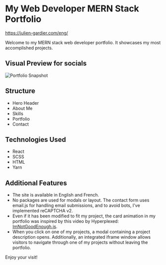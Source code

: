 # My Web Developer MERN Stack Portfolio

https://julien-gardier.com/eng/

Welcome to my MERN stack web developer portfolio. It showcases my most accomplished projects.

## Visual Preview for socials

![Portfolio Snapshot](https://julien-gardier.com/julien-gardier-snapshot.PNG)

## Structure

- Hero Header
- About Me
- Skills
- Portfolio
- Contact

## Technologies Used

- React
- SCSS
- HTML
- Yarn

## Additional Features

- The site is available in English and French.
- No packages are used for modals or layout. The contact form uses email.js for handling email submissions, and to avoid bots, I've implemented reCAPTCHA v2.
- Even if it has been modified to fit my project, the card animation in my portfolio was inspired by this video by Hyperplexed: [ImNotGoodEnough.js](https://www.youtube.com/watch?v=6TYkDy54q4E).
- When you click on one of my projects, a modal containing a project description opens. Additionally, an integrated iframe window allows visitors to navigate through one of my projects without leaving the portfolio.

Enjoy your visit!

